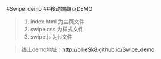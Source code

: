 #Swipe_demo
##移动端翻页DEMO
> 1. index.html 为主页文件
> 2. swipe.css 为样式文件
> 3. swipe.js 为js文件

>线上demo地址：http://ollieSk8.github.io/Swipe_demo